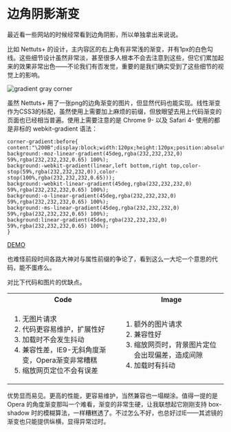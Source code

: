# 边角阴影渐变

最近看一些网站的时候经常看到边角阴影，所以单独拿出来说说。

比如 Nettuts+ 的设计，主内容区的右上角有非常浅的渐变，并有1px的白色勾线。这些细节设计虽然非常淡，甚至很多人根本不会去注意到这些，但它们累加起来的效果非常出色——不论我们有否发觉，重要的是我们确实受到了这些细节的视觉上的影响。

![gradient gray corner](https://swordair.com/content/images/2014/Jan/gradient_gray_corner.jpg)

虽然 Nettuts+ 用了一张png的边角渐变的图片，但显然代码也能实现。线性渐变作为CSS3的标配，虽然使用上需要加上麻烦的前缀，但放眼望去用上代码渐变的页面也已经相当普遍。使用上需要注意的是 Chrome 9- 以及 Safari 4- 使用的都是非标的 webkit-gradient 语法：

```
corner-gradient:before{
content:"\200B";display:block;width:120px;height:120px;position:absolute;right:1px;top:1px;
background:-moz-linear-gradient(45deg,rgba(232,232,232,0) 59%,rgba(232,232,232,0.65) 100%);
background:-webkit-gradient(linear,left bottom,right top,color-stop(59%,rgba(232,232,232,0)),color-stop(100%,rgba(232,232,232,0.65)));
background:-webkit-linear-gradient(45deg,rgba(232,232,232,0) 59%,rgba(232,232,232,0.65) 100%);
background:-o-linear-gradient(45deg,rgba(232,232,232,0) 59%,rgba(232,232,232,0.65) 100%);
background:-ms-linear-gradient(45deg,rgba(232,232,232,0) 59%,rgba(232,232,232,0.65) 100%);
background:linear-gradient(45deg,rgba(232,232,232,0) 59%,rgba(232,232,232,0.65) 100%);
}
```

[DEMO](http://www.swordair.com/demos/corner-gradient/)

也难怪前段时间各路大神对与属性前缀的争论了，看到这么一大坨一个意思的代码，能不蛋疼么。

对比下代码和图片的优缺点。

<table>
	<tr>
		<th>Code</th>
		<th>Image</th>
	</tr>
	<tr>
		<td>
			<ol>
				<li>无图片请求</li>
				<li>代码更容易维护，扩展性好</li>
				<li>加载时不会发生抖动</li>
				<li>兼容性差，IE9-无斜角度渐变，Opera渐变非常糟糕</li>
				<li>缩放网页定位不会有误差</li>
			</ol>
		</td>
		<td>
			<ol>
				<li>额外的图片请求</li>
				<li>兼容性好</li>
				<li>缩放网页时，背景图片定位会出现偏差，造成间隙</li>
				<li>加载时有抖动</li>
			</ol>
		</td>
	</tr>
</table>

优势显而易见。更高的性能，更容易维护，当然兼容也一塌糊涂。值得一提的是 Opera 的角度渐变那叫一个难看，渐变的非常生硬，让我联想起它刚刚支持 box-shadow 时的模糊算法，一样糟糕透了。不过怎么不好，也总好过IE——其滤镜的渐变也只能提供纵横，显得异常过时。